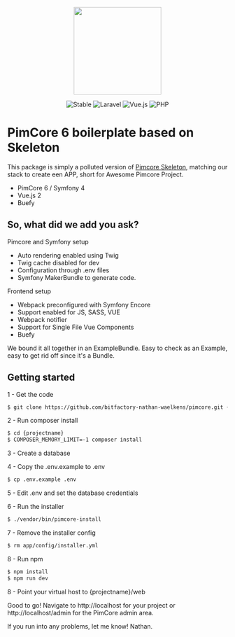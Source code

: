 <p align="center">   
    <img src="https://pimcore.org/static/img/logo-claim.svg" width="200">
       
</p>

<p align="center">
    <img src="https://img.shields.io/badge/stable-1.0.x-orange?style=for-the-badge" alt="Stable">
    <img src="https://img.shields.io/badge/pimcore-%5E6.x-6E1ABB?style=for-the-badge" alt="Laravel">
    <img src="https://img.shields.io/badge/vue-%5E2.x-41B883?style=for-the-badge" alt="Vue.js">
    <img src="https://img.shields.io/badge/buefy-%5E0.8-7957D5?style=for-the-badge" alt="PHP">
</p>


# PimCore 6 boilerplate based on Skeleton

This package is simply a polluted version of [Pimcore Skeleton](https://github.com/pimcore/skeleton">https://github.com/pimcore/skeleton), matching our stack to create een APP, 
short for Awesome Pimcore Project.
  
* PimCore 6 / Symfony 4
* Vue.js 2
* Buefy

## So, what did we add you ask?
Pimcore and Symfony setup
* Auto rendering enabled using Twig
* Twig cache disabled for dev
* Configuration through .env files
* Symfony MakerBundle to generate code.

Frontend setup
* Webpack preconfigured with Symfony Encore
* Support enabled for JS, SASS, VUE
* Webpack notifier
* Support for Single File Vue Components
* Buefy
 
We bound it all together in an ExampleBundle. Easy to check as an Example, easy to get rid off since it's a Bundle. 
        

## Getting started 
 
1 - Get the code 
```bash
$ git clone https://github.com/bitfactory-nathan-waelkens/pimcore.git {projectname}
```

2 - Run composer install
```bash
$ cd {projectname}
$ COMPOSER_MEMORY_LIMIT=-1 composer install

```

3 - Create a database

4 - Copy the .env.example to .env
```bash
$ cp .env.example .env
```

5 - Edit .env and set the database credentials

6 - Run the installer
```bash
$ ./vendor/bin/pimcore-install
```

7 - Remove the installer config
```bash
$ rm app/config/installer.yml
```

8 - Run npm
```bash
$ npm install
$ npm run dev
```

8 - Point your virtual host to {projectname}/web

Good to go! Navigate to http://localhost for your project or http://localhost/admin for the PimCore admin area.

If you run into any problems, let me know! 
Nathan. 